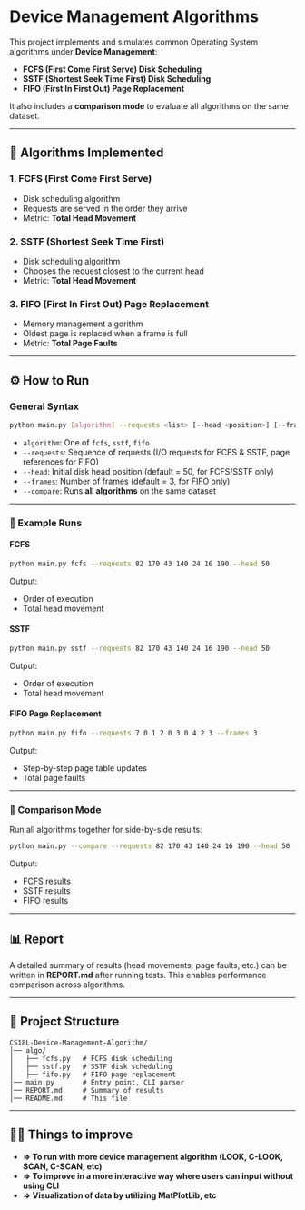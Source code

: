 # Device Management Algorithms

This project implements and simulates common Operating System algorithms under **Device Management**:

* **FCFS (First Come First Serve) Disk Scheduling**
* **SSTF (Shortest Seek Time First) Disk Scheduling**
* **FIFO (First In First Out) Page Replacement**

It also includes a **comparison mode** to evaluate all algorithms on the same dataset.

---

## 📌 Algorithms Implemented

### 1. FCFS (First Come First Serve)

* Disk scheduling algorithm
* Requests are served in the order they arrive
* Metric: **Total Head Movement**

### 2. SSTF (Shortest Seek Time First)

* Disk scheduling algorithm
* Chooses the request closest to the current head
* Metric: **Total Head Movement**

### 3. FIFO (First In First Out) Page Replacement

* Memory management algorithm
* Oldest page is replaced when a frame is full
* Metric: **Total Page Faults**

---

## ⚙️ How to Run

### General Syntax

```bash
python main.py [algorithm] --requests <list> [--head <position>] [--frames <n>] [--compare]
```

* `algorithm`: One of `fcfs`, `sstf`, `fifo`
* `--requests`: Sequence of requests (I/O requests for FCFS & SSTF, page references for FIFO)
* `--head`: Initial disk head position (default = 50, for FCFS/SSTF only)
* `--frames`: Number of frames (default = 3, for FIFO only)
* `--compare`: Runs **all algorithms** on the same dataset

---

### 🔹 Example Runs

#### FCFS

```bash
python main.py fcfs --requests 82 170 43 140 24 16 190 --head 50
```

Output:

* Order of execution
* Total head movement

#### SSTF

```bash
python main.py sstf --requests 82 170 43 140 24 16 190 --head 50
```

Output:

* Order of execution
* Total head movement

#### FIFO Page Replacement

```bash
python main.py fifo --requests 7 0 1 2 0 3 0 4 2 3 --frames 3
```

Output:

* Step-by-step page table updates
* Total page faults

---

### 🔹 Comparison Mode

Run all algorithms together for side-by-side results:

```bash
python main.py --compare --requests 82 170 43 140 24 16 190 --head 50 --frames 3
```

Output:

* FCFS results
* SSTF results
* FIFO results

---

## 📊 Report

A detailed summary of results (head movements, page faults, etc.) can be written in **REPORT.md** after running tests.
This enables performance comparison across algorithms.

---

## 📂 Project Structure

```
CS18L-Device-Management-Algorithm/
│── algo/
│   ├── fcfs.py   # FCFS disk scheduling
│   ├── sstf.py   # SSTF disk scheduling
│   ├── fifo.py   # FIFO page replacement
│── main.py       # Entry point, CLI parser
│── REPORT.md     # Summary of results
│── README.md     # This file
```

---

## 👨‍💻 Things to improve

* **=> To run with more device management algorithm (LOOK, C-LOOK, SCAN, C-SCAN, etc)**
* **=> To improve in a more interactive way where users can input without using CLI**
* **=> Visualization of data by utilizing MatPlotLib, etc**
